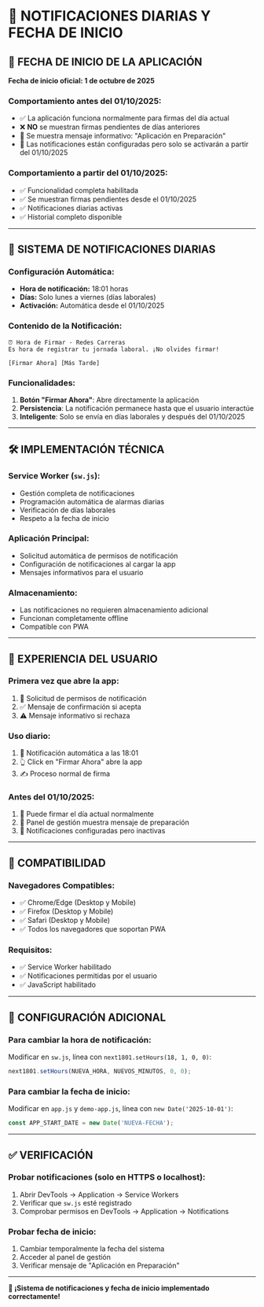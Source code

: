 # 🔔 NOTIFICACIONES DIARIAS Y FECHA DE INICIO

## 📅 FECHA DE INICIO DE LA APLICACIÓN

**Fecha de inicio oficial: 1 de octubre de 2025**

### Comportamiento antes del 01/10/2025:
- ✅ La aplicación funciona normalmente para firmas del día actual
- ❌ **NO** se muestran firmas pendientes de días anteriores
- 📱 Se muestra mensaje informativo: "Aplicación en Preparación"
- 🔔 Las notificaciones están configuradas pero solo se activarán a partir del 01/10/2025

### Comportamiento a partir del 01/10/2025:
- ✅ Funcionalidad completa habilitada
- ✅ Se muestran firmas pendientes desde el 01/10/2025
- ✅ Notificaciones diarias activas
- ✅ Historial completo disponible

---

## 🔔 SISTEMA DE NOTIFICACIONES DIARIAS

### Configuración Automática:
- **Hora de notificación:** 18:01 horas
- **Días:** Solo lunes a viernes (días laborales)
- **Activación:** Automática desde el 01/10/2025

### Contenido de la Notificación:
```
⏰ Hora de Firmar - Redes Carreras
Es hora de registrar tu jornada laboral. ¡No olvides firmar!

[Firmar Ahora] [Más Tarde]
```

### Funcionalidades:
1. **Botón "Firmar Ahora"**: Abre directamente la aplicación
2. **Persistencia**: La notificación permanece hasta que el usuario interactúe
3. **Inteligente**: Solo se envía en días laborales y después del 01/10/2025

---

## 🛠️ IMPLEMENTACIÓN TÉCNICA

### Service Worker (`sw.js`):
- Gestión completa de notificaciones
- Programación automática de alarmas diarias
- Verificación de días laborales
- Respeto a la fecha de inicio

### Aplicación Principal:
- Solicitud automática de permisos de notificación
- Configuración de notificaciones al cargar la app
- Mensajes informativos para el usuario

### Almacenamiento:
- Las notificaciones no requieren almacenamiento adicional
- Funcionan completamente offline
- Compatible con PWA

---

## 👥 EXPERIENCIA DEL USUARIO

### Primera vez que abre la app:
1. 🔔 Solicitud de permisos de notificación
2. ✅ Mensaje de confirmación si acepta
3. ⚠️ Mensaje informativo si rechaza

### Uso diario:
1. 📱 Notificación automática a las 18:01
2. 👆 Click en "Firmar Ahora" abre la app
3. ✍️ Proceso normal de firma

### Antes del 01/10/2025:
1. 📝 Puede firmar el día actual normalmente
2. 📅 Panel de gestión muestra mensaje de preparación
3. 🔔 Notificaciones configuradas pero inactivas

---

## 🚀 COMPATIBILIDAD

### Navegadores Compatibles:
- ✅ Chrome/Edge (Desktop y Mobile)
- ✅ Firefox (Desktop y Mobile)
- ✅ Safari (Desktop y Mobile)
- ✅ Todos los navegadores que soportan PWA

### Requisitos:
- ✅ Service Worker habilitado
- ✅ Notificaciones permitidas por el usuario
- ✅ JavaScript habilitado

---

## 🔧 CONFIGURACIÓN ADICIONAL

### Para cambiar la hora de notificación:
Modificar en `sw.js`, línea con `next1801.setHours(18, 1, 0, 0)`:
```javascript
next1801.setHours(NUEVA_HORA, NUEVOS_MINUTOS, 0, 0);
```

### Para cambiar la fecha de inicio:
Modificar en `app.js` y `demo-app.js`, línea con `new Date('2025-10-01')`:
```javascript
const APP_START_DATE = new Date('NUEVA-FECHA');
```

---

## ✅ VERIFICACIÓN

### Probar notificaciones (solo en HTTPS o localhost):
1. Abrir DevTools → Application → Service Workers
2. Verificar que `sw.js` esté registrado
3. Comprobar permisos en DevTools → Application → Notifications

### Probar fecha de inicio:
1. Cambiar temporalmente la fecha del sistema
2. Acceder al panel de gestión
3. Verificar mensaje de "Aplicación en Preparación"

---

**🎉 ¡Sistema de notificaciones y fecha de inicio implementado correctamente!**